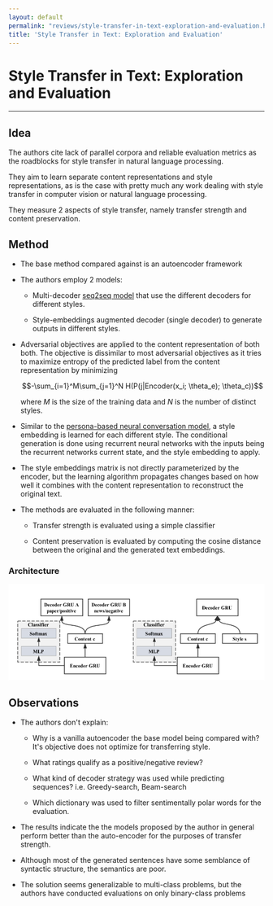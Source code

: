 ```yaml
---
layout: default
permalink: "reviews/style-transfer-in-text-exploration-and-evaluation.html"
title: 'Style Transfer in Text: Exploration and Evaluation'
---
```


# Style Transfer in Text: Exploration and Evaluation
---

## Idea

The authors cite lack of parallel corpora and reliable evaluation
metrics as the roadblocks for style transfer in natural language
processing.

They aim to learn separate content representations and style
representations, as is the case with pretty much any work dealing with
style transfer in computer vision or natural language processing.

They measure 2 aspects of style transfer, namely transfer strength and
content preservation.

## Method

-   The base method compared against is an autoencoder framework

-   The authors employ 2 models:

    -   Multi-decoder [seq2seq model](http://papers.nips.cc/paper/5346-sequence-to-sequence-learning-with-neural) that use the different decoders for different styles.

    -   Style-embeddings augmented decoder (single decoder) to generate
        outputs in different styles.

-   Adversarial objectives are applied to the content representation of
    both both. The objective is dissimilar to most adversarial
    objectives as it tries to maximize entropy of the predicted label
    from the content representation by minimizing

    $$-\sum_{i=1}^M\sum_{j=1}^N H(P(j|Encoder(x_i; \theta_e); \theta_c))$$
    
    where $M$ is the size of the training data and $N$ is the number of
    distinct styles.

-   Similar to the [persona-based neural conversation model](https://arxiv.org/abs/1603.06155), a style embedding is learned for each different
    style. The conditional generation is done using recurrent neural
    networks with the inputs being the recurrent networks current state,
    and the style embedding to apply.

-   The style embeddings matrix is not directly parameterized by the
    encoder, but the learning algorithm propagates changes based on how
    well it combines with the content representation to reconstruct the
    original text.

-   The methods are evaluated in the following manner:

    -   Transfer strength is evaluated using a simple classifier

    -   Content preservation is evaluated by computing the cosine
        distance between the original and the generated text embeddings.

### Architecture

![architecture](../images/style-transfer-in-text-exploration-and-evaluation/architecture.png)


## Observations

-   The authors don't explain:

    -   Why is a vanilla autoencoder the base model being compared with?
        It's objective does not optimize for transferring style.

    -   What ratings qualify as a positive/negative review?

    -   What kind of decoder strategy was used while predicting
        sequences? i.e. Greedy-search, Beam-search

    -   Which dictionary was used to filter sentimentally polar words
        for the evaluation.

-   The results indicate the the models proposed by the author in
    general perform better than the auto-encoder for the purposes of
    transfer strength.

-   Although most of the generated sentences have some semblance of
    syntactic structure, the semantics are poor.

-   The solution seems generalizable to multi-class problems, but the
    authors have conducted evaluations on only binary-class problems
